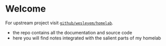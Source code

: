 # Welcome

For upstream project visit [`github/wesleyem/homelab`](https://github.com/wesleyem/homelab).

* the repo contains all the documentation and source code
* here you will find notes integrated with the salient parts of my homelab
